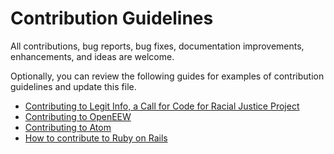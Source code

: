 # Contribution Guidelines

All contributions, bug reports, bug fixes, documentation improvements, enhancements, and ideas are welcome.

Optionally, you can review the following guides for examples of contribution guidelines and update this file.

- [Contributing to Legit Info, a Call for Code for Racial Justice Project](https://github.com/IBM/legit-info/blob/master/CONTRIBUTING.md)
- [Contributing to OpenEEW](https://github.com/openeew/openeew/blob/main/CONTRIBUTING.md)
- [Contributing to Atom](https://github.com/atom/atom/blob/master/CONTRIBUTING.md)
- [How to contribute to Ruby on Rails](https://github.com/rails/rails/blob/master/CONTRIBUTING.md)
